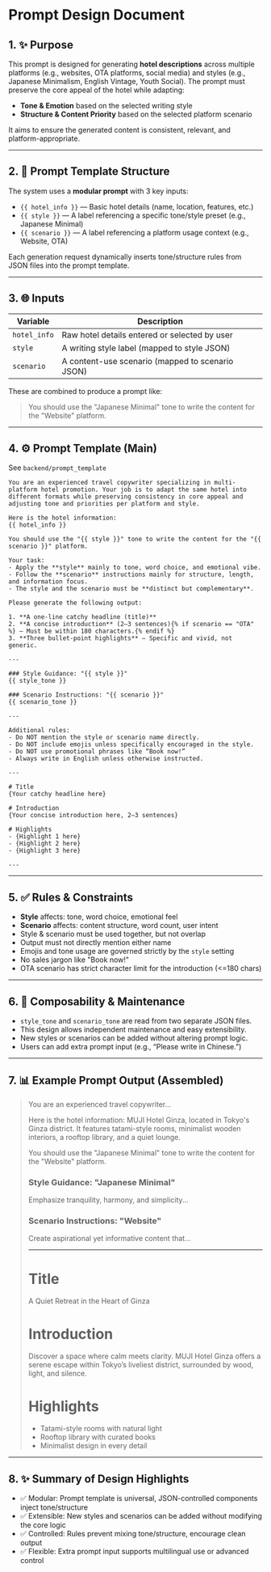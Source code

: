 # Prompt Design Document

## 1. ✨ Purpose
This prompt is designed for generating **hotel descriptions** across multiple platforms (e.g., websites, OTA platforms, social media) and styles (e.g., Japanese Minimalism, English Vintage, Youth Social). The prompt must preserve the core appeal of the hotel while adapting:

- **Tone & Emotion** based on the selected writing style
- **Structure & Content Priority** based on the selected platform scenario

It aims to ensure the generated content is consistent, relevant, and platform-appropriate.

---

## 2. 🔎 Prompt Template Structure

The system uses a **modular prompt** with 3 key inputs:

- `{{ hotel_info }}` — Basic hotel details (name, location, features, etc.)
- `{{ style }}` — A label referencing a specific tone/style preset (e.g., Japanese Minimal)
- `{{ scenario }}` — A label referencing a platform usage context (e.g., Website, OTA)

Each generation request dynamically inserts tone/structure rules from JSON files into the prompt template.

---

## 3. 🌐 Inputs

| Variable     | Description                                      |
| ------------ | ------------------------------------------------ |
| `hotel_info` | Raw hotel details entered or selected by user    |
| `style`      | A writing style label (mapped to style JSON)     |
| `scenario`   | A content-use scenario (mapped to scenario JSON) |

These are combined to produce a prompt like:

> You should use the "Japanese Minimal" tone to write the content for the "Website" platform.

---

## 4. ⚙️ Prompt Template (Main)
See `backend/prompt_template`
```jinja2
You are an experienced travel copywriter specializing in multi-platform hotel promotion. Your job is to adapt the same hotel into different formats while preserving consistency in core appeal and adjusting tone and priorities per platform and style.

Here is the hotel information:
{{ hotel_info }}

You should use the "{{ style }}" tone to write the content for the "{{ scenario }}" platform.

Your task:
- Apply the **style** mainly to tone, word choice, and emotional vibe.
- Follow the **scenario** instructions mainly for structure, length, and information focus.
- The style and the scenario must be **distinct but complementary**.

Please generate the following output:

1. **A one-line catchy headline (title)**
2. **A concise introduction** (2–3 sentences){% if scenario == "OTA" %} — Must be within 180 characters.{% endif %}
3. **Three bullet-point highlights** — Specific and vivid, not generic.

---

### Style Guidance: "{{ style }}"
{{ style_tone }}

### Scenario Instructions: "{{ scenario }}"
{{ scenario_tone }}

---

Additional rules:
- Do NOT mention the style or scenario name directly.
- Do NOT include emojis unless specifically encouraged in the style.
- Do NOT use promotional phrases like “Book now!”
- Always write in English unless otherwise instructed.

---

# Title
{Your catchy headline here}

# Introduction
{Your concise introduction here, 2–3 sentences}

# Highlights
- {Highlight 1 here}
- {Highlight 2 here}
- {Highlight 3 here}

---
```

---

## 5. ✅ Rules & Constraints

- **Style** affects: tone, word choice, emotional feel
- **Scenario** affects: content structure, word count, user intent
- Style & scenario must be used together, but not overlap
- Output must not directly mention either name
- Emojis and tone usage are governed strictly by the `style` setting
- No sales jargon like "Book now!"
- OTA scenario has strict character limit for the introduction (<=180 chars)

---

## 6. 🔄 Composability & Maintenance
- `style_tone` and `scenario_tone` are read from two separate JSON files.
- This design allows independent maintenance and easy extensibility.
- New styles or scenarios can be added without altering prompt logic.
- Users can add extra prompt input (e.g., “Please write in Chinese.”)

---

## 7. 📊 Example Prompt Output (Assembled)
> You are an experienced travel copywriter...
>
> Here is the hotel information:
> MUJI Hotel Ginza, located in Tokyo's Ginza district. It features tatami-style rooms, minimalist wooden interiors, a rooftop library, and a quiet lounge.
>
> You should use the "Japanese Minimal" tone to write the content for the "Website" platform.
>
> ### Style Guidance: "Japanese Minimal"
> Emphasize tranquility, harmony, and simplicity...
>
> ### Scenario Instructions: "Website"
> Create aspirational yet informative content that...
>
> ---
>
> # Title
> A Quiet Retreat in the Heart of Ginza
>
> # Introduction
> Discover a space where calm meets clarity. MUJI Hotel Ginza offers a serene escape within Tokyo’s liveliest district, surrounded by wood, light, and silence.
>
> # Highlights
> - Tatami-style rooms with natural light
> - Rooftop library with curated books
> - Minimalist design in every detail

---

## 8. ✨ Summary of Design Highlights
- ✅ Modular: Prompt template is universal, JSON-controlled components inject tone/structure
- ✅ Extensible: New styles and scenarios can be added without modifying the core logic
- ✅ Controlled: Rules prevent mixing tone/structure, encourage clean output
- ✅ Flexible: Extra prompt input supports multilingual use or advanced control

